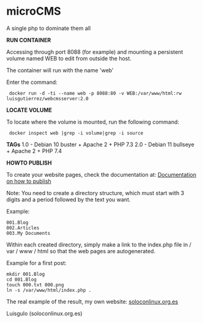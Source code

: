 # microCMS
A single php to dominate them all

**RUN CONTAINER**

Accessing through port 8088 (for example) and mounting a persistent volume named WEB to edit from outside the host. 

The container will run with the name 'web'

Enter the command:
~~~
 docker run -d -ti --name web -p 8088:80 -v WEB:/var/www/html:rw luisgutierrez/webcmsserver:2.0
~~~

**LOCATE VOLUME**

To locate where the volume is mounted, run the following command:
~~~
 docker inspect web |grep -i volume|grep -i source
~~~

**TAGs**
1.0 - Debian 10 buster   + Apache 2 + PHP 7.3
2.0 - Debian 11 bullseye + Apache 2 + PHP 7.4

**HOWTO PUBLISH**

To create your website pages, check the documentation at:
[Documentation on how to publish](https://soloconlinux.org.es/007.Colaboradores/normas/ejemplo/)


Note: You need to create a directory structure, which must start with 3 digits and a period followed by the text you want.

Example: 
~~~
001.Blog
002.Articles
003.My Documents
~~~

Within each created directory, simply make a link to the index.php file in / var / www / html so that the web pages are autogenerated.

Example for a first post:
~~~
mkdir 001.Blog
cd 001.Blog
touch 000.txt 000.png
ln -s /var/www/html/index.php .
~~~


The real example of the result, my own website: [soloconlinux.org.es](https://soloconlinux.org.es/)

Luisgulo (soloconlinux.org.es)
